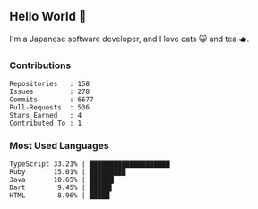 ## Hello World 👋

I'm a Japanese software developer, and I love cats 😺 and tea 🫖.

### Contributions

    Repositories   : 158
    Issues         : 278
    Commits        : 6677
    Pull-Requests  : 536
    Stars Earned   : 4
    Contributed To : 1

### Most Used Languages

    TypeScript 33.21% | ████████████████████
    Ruby       15.01% | █████████
    Java       10.65% | ██████
    Dart        9.45% | █████▌
    HTML        8.96% | █████
